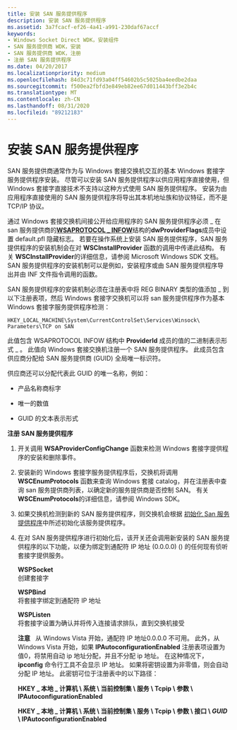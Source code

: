 ```yaml
---
title: 安装 SAN 服务提供程序
description: 安装 SAN 服务提供程序
ms.assetid: 3a7fcacf-ef26-4a41-a991-230daf67accf
keywords:
- Windows Socket Direct WDK，安装组件
- SAN 服务提供商 WDK，安装
- SAN 服务提供商 WDK，注册
- 注册 SAN 服务提供程序
ms.date: 04/20/2017
ms.localizationpriority: medium
ms.openlocfilehash: 84d3c71fd93a04ff54602b5c5025ba4eedbe2daa
ms.sourcegitcommit: f500ea2fbfd3e849eb82ee67d011443bff3e2b4c
ms.translationtype: MT
ms.contentlocale: zh-CN
ms.lasthandoff: 08/31/2020
ms.locfileid: "89212183"
---
```

# <a name="installing-a-san-service-provider"></a>安装 SAN 服务提供程序





SAN 服务提供商通常作为与 Windows 套接交换机交互的基本 Windows 套接字服务提供程序安装。 尽管可以安装 SAN 服务提供程序以供应用程序直接使用，但 Windows 套接字直接技术不支持以这种方式使用 SAN 服务提供程序。 安装为由应用程序直接使用的 SAN 服务提供程序将导出其本机地址族和协议特征，而不是 TCP/IP 协议。

通过 Windows 套接交换机间接公开给应用程序的 SAN 服务提供程序必须 \_ 在 san 服务提供商的[**WSAPROTOCOL \_ INFOW**](/previous-versions/windows/hardware/network/ff565963(v=vs.85))结构的**dwProviderFlags**成员中设置 default.pfl 隐藏标志。 若要在操作系统上安装 SAN 服务提供程序，SAN 服务提供程序的安装机制会在对 **WSCInstallProvider** 函数的调用中传递此结构。 有关 **WSCInstallProvider**的详细信息，请参阅 Microsoft Windows SDK 文档。 SAN 服务提供程序的安装机制可以是例如，安装程序或由 SAN 服务提供程序导出并由 INF 文件指令调用的函数。

SAN 服务提供程序的安装机制必须在注册表中将 REG BINARY 类型的值添加 \_ 到以下注册表项，然后 Windows 套接字交换机可以将 san 服务提供程序作为基本 Windows 套接字服务提供程序检测：

```Console
HKEY_LOCAL_MACHINE\System\CurrentControlSet\Services\Winsock\
Parameters\TCP on SAN
```

此值包含 WSAPROTOCOL INFOW 结构中 **ProviderId** 成员的值的二进制表示形式 \_ 。 此值向 Windows 套接交换机注册一个 SAN 服务提供程序。 此成员包含供应商分配给 SAN 服务提供商 (GUID) 全局唯一标识符。

供应商还可以分配代表此 GUID 的唯一名称，例如：

-   产品名称商标字

-   唯一的数值

-   GUID 的文本表示形式

**注册 SAN 服务提供程序**

1.  开关调用 **WSAProviderConfigChange** 函数来检测 Windows 套接字提供程序的安装和删除事件。

2.  安装新的 Windows 套接字服务提供程序后，交换机将调用 **WSCEnumProtocols** 函数来查询 Windows 套接 catalog，并在注册表中查询 san 服务提供商列表，以确定新的服务提供商是否控制 SAN。 有关 **WSCEnumProtocols**的详细信息，请参阅 Windows SDK。

3.  如果交换机检测到新的 SAN 服务提供程序，则交换机会根据 [初始化 San 服务提供程序](initializing-a-san-service-provider.md)中所述初始化该服务提供程序。

4.  在对 SAN 服务提供程序进行初始化后，该开关还会调用新安装的 SAN 服务提供程序的以下功能，以便为绑定到通配符 IP 地址 (0.0.0.0)  () 的任何现有侦听套接字提供服务。

    <a href="" id="wspsocket"></a>**WSPSocket**  
    创建套接字

    <a href="" id="wspbind"></a>**WSPBind**  
    将套接字绑定到通配符 IP 地址

    <a href="" id="wsplisten"></a>**WSPListen**  
    将套接字设置为确认并将传入连接请求排队，直到交换机接受

    **注意**   从 Windows Vista 开始，通配符 IP 地址0.0.0.0 不可用。
    此外，从 Windows Vista 开始，如果 **IPAutoconfigurationEnabled** 注册表项设置为值0，将禁用自动 ip 地址分配，并且不分配 ip 地址。 在这种情况下， **ipconfig** 命令行工具不会显示 IP 地址。 如果将密钥设置为非零值，则会自动分配 IP 地址。 此密钥可位于注册表中的以下路径：

    **HKEY \_ 本地 \_ 计算机 \\ 系统 \\ 当前控制集 \\ 服务 \\ Tcpip \\ 参数 \\ IPAutoconfigurationEnabled**

    **HKEY \_ 本地 \_ 计算机 \\ 系统 \\ 当前控制集 \\ 服务 \\ Tcpip \\ 参数 \\ 接口 \\ *GUID* \\ IPAutoconfigurationEnabled**

     

 

